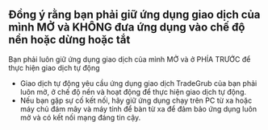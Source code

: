 
## Đồng ý rằng bạn phải giữ ứng dụng giao dịch của mình MỞ và KHÔNG đưa ứng dụng vào chế độ nền hoặc dừng hoặc tắt

Bạn phải luôn giữ ứng dụng giao dịch của mình MỞ và ở PHÍA TRƯỚC để thực hiện giao dịch tự động
- Giao dịch tự động yêu cầu ứng dụng giao dịch TradeGrub của bạn phải luôn mở, ở chế độ nền và hoạt động để thực hiện giao dịch tự động.
- Nếu bạn gặp sự cố kết nối, hãy giữ ứng dụng chạy trên PC từ xa hoặc máy chủ đám mây và máy tính để bàn từ xa để đảm bảo ứng dụng luôn mở và có kết nối mạng đáng tin cậy.
